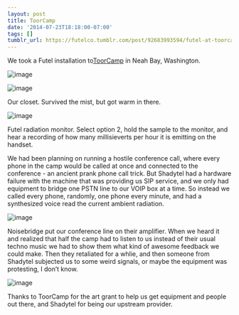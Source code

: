 ```yaml
---
layout: post
title: ToorCamp
date: '2014-07-23T18:18:00-07:00'
tags: []
tumblr_url: https://futelco.tumblr.com/post/92683993594/futel-at-toorcamp-2014
---
```

We took a Futel installation to[ToorCamp](http://toorcamp.toorcon.net/) in Neah Bay, Washington.

![image](https://64.media.tumblr.com/081153c4cdddf395a9cece54556a0e85/tumblr_inline_pk3vrv32hU1sk9ezf_540.jpg)

![image](https://64.media.tumblr.com/4c283fa299514f63d4f934714d3350c4/tumblr_inline_pk3vrvY6zE1sk9ezf_540.jpg)

Our closet. Survived the mist, but got warm in there.

![image](https://64.media.tumblr.com/e98b0ef613fc3d5887111fe58f1b924b/tumblr_inline_pk3vrv8npR1sk9ezf_540.jpg)

Futel radiation monitor. Select option 2, hold the sample to the monitor, and hear a recording of how many millisieverts per hour it is emitting on the handset.

We had been planning on running a hostile conference call, where every phone in the camp would be called at once and connected to the conference - an ancient prank phone call trick. But Shadytel had a hardware failure with the machine that was providing us SIP service, and we only had equipment to bridge one PSTN line to our VOIP box at a time. So instead we called every phone, randomly, one phone every minute, and had a synthesized voice read the current ambient radiation.

![image](https://64.media.tumblr.com/d6da0379d9f5453bc936c3977245e04c/tumblr_inline_pk3vrwRecO1sk9ezf_540.jpg)

Noisebridge put our conference line on their amplifier. When we heard it and realized that half the camp had to listen to us instead of their usual techno music we had to show them what kind of awesome feedback we could make. Then they retaliated for a whlie, and then someone from Shadytel subjected us to some weird signals, or maybe the equipment was protesting, I don’t know.

![image](https://64.media.tumblr.com/9340dade2ec9563de127c44fc70aca4a/tumblr_inline_pk3vrwuMxu1sk9ezf_540.jpg)

Thanks to ToorCamp for the art grant to help us get equipment and people out there, and Shadytel for being our upstream provider.

